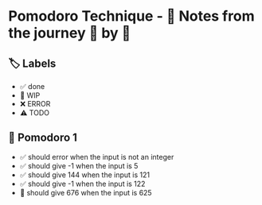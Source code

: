 # Pomodoro Technique - 📝 Notes from the journey 🍅 by 🍅


## 🏷️ Labels

- ✅ done
- 🚧 WIP
- ❌ ERROR
- ⚠ TODO

## 🍅 Pomodoro 1

- ✅ should error when the input is not an integer
- ✅ should give -1 when the input is 5
- ✅ should give 144 when the input is 121
- ✅ should give -1 when the input is 122
- 🚧 should give 676 when the input is 625
